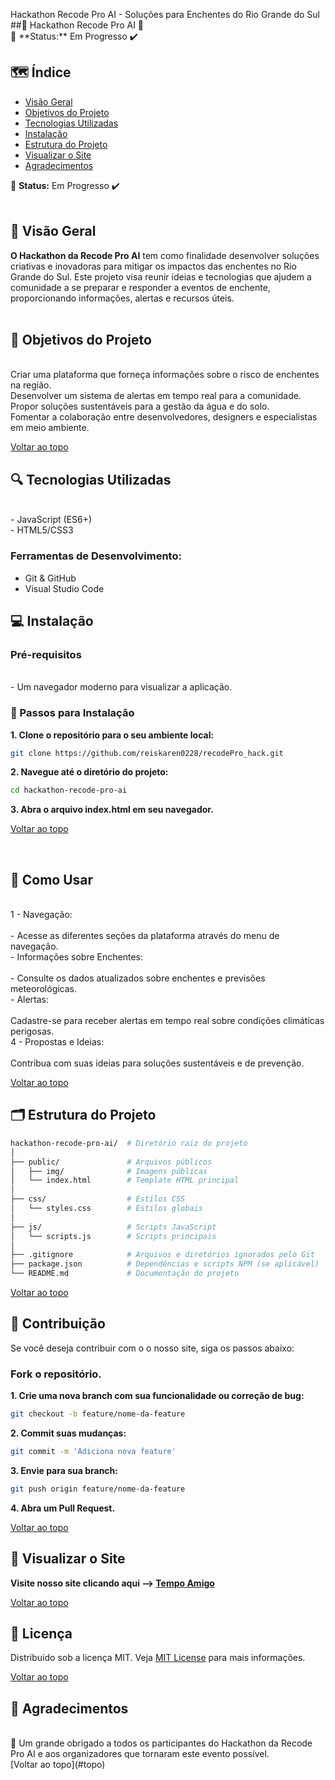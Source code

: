 <p align="left">
  Hackathon Recode Pro AI - Soluções para Enchentes do Rio Grande do Sul
  <br>
  ##🌊 Hackathon Recode Pro AI 🌊

<br>
🚧 **Status:** Em Progresso ✔️

## 🗺️ Índice

<a name="topo"></a>

- [Visão Geral](#-visão-geral)
- [Objetivos do Projeto](#-objetivos-do-projeto)
- [Tecnologias Utilizadas](#-tecnologias-utilizadas)
- [Instalação](#-instalação)
- [Estrutura do Projeto](#-estrutura-do-projeto)
- [Visualizar o Site](#visualizar-o-site)
- [Agradecimentos](#-agradecimentos)


🚧 **Status:** Em Progresso ✔️
<br><br>

## 📝 Visão Geral


**O Hackathon da Recode Pro AI** tem como finalidade desenvolver soluções criativas e inovadoras para mitigar os impactos das enchentes no Rio Grande do Sul. Este projeto visa reunir ideias e tecnologias que ajudem a comunidade a se preparar e responder a eventos de enchente, proporcionando informações, alertas e recursos úteis.
<br><br>

## 🎯 Objetivos do Projeto
<br>
Criar uma plataforma que forneça informações sobre o risco de enchentes na região.
<br>
Desenvolver um sistema de alertas em tempo real para a comunidade.
<br>
Propor soluções sustentáveis para a gestão da água e do solo.
<br>
Fomentar a colaboração entre desenvolvedores, designers e especialistas em meio ambiente.

[Voltar ao topo](#topo)

## 🔍 Tecnologias Utilizadas
<br>
- JavaScript (ES6+)
<br>
- HTML5/CSS3
<br>

### Ferramentas de Desenvolvimento:

- Git & GitHub
- Visual Studio Code

## 💻 Instalação

### Pré-requisitos

<br>
- Um navegador moderno para visualizar a aplicação.

### 🦿 Passos para Instalação


**1. Clone o repositório para o seu ambiente local:**

```bash
git clone https://github.com/reiskaren0228/recodePro_hack.git
```

**2. Navegue até o diretório do projeto:**

```bash
cd hackathon-recode-pro-ai
```

**3. Abra o arquivo index.html em seu navegador.**

[Voltar ao topo](#topo)

<br>

## 🚀 Como Usar
<br>
1 - Navegação:
<br><br>
- Acesse as diferentes seções da plataforma através do menu de navegação.
<br>
- Informações sobre Enchentes:
<br><br>
-  Consulte os dados atualizados sobre enchentes e previsões meteorológicas.
<br>
- Alertas:
<br><br>
Cadastre-se para receber alertas em tempo real sobre condições climáticas perigosas.
<br>
4 - Propostas e Ideias:
<br><br>
Contribua com suas ideias para soluções sustentáveis e de prevenção.
<br>

[Voltar ao topo](#topo)

## 🗂 Estrutura do Projeto

```bash
hackathon-recode-pro-ai/  # Diretório raiz do projeto
│
├── public/               # Arquivos públicos
│   ├── img/              # Imagens públicas
│   └── index.html        # Template HTML principal
│
├── css/                  # Estilos CSS
│   └── styles.css        # Estilos globais
│
├── js/                   # Scripts JavaScript
│   └── scripts.js        # Scripts principais
│
├── .gitignore            # Arquivos e diretórios ignorados pelo Git
├── package.json          # Dependências e scripts NPM (se aplicável)
└── README.md             # Documentação do projeto
```
[Voltar ao topo](#topo)

## 🏦 Contribuição

Se você deseja contribuir com o o nosso site, siga os passos abaixo:

### Fork o repositório.

**1. Crie uma nova branch com sua funcionalidade ou correção de bug:**

```bash
git checkout -b feature/nome-da-feature
```

**2. Commit suas mudanças:**

```bash
git commit -m 'Adiciona nova feature'
```

**3. Envie para sua branch:**

```bash
git push origin feature/nome-da-feature
```

**4. Abra um Pull Request.**

[Voltar ao topo](#topo)

## 🏦 Visualizar o Site

**Visite nosso site clicando aqui --> [Tempo Amigo](https://reiskaren0228.github.io/recodePro_hack/)**

[Voltar ao topo](#topo)

## 🔑 Licença

Distribuído sob a licença MIT. Veja [MIT License](https://opensource.org/licenses/MIT) para mais informações.

[Voltar ao topo](#topo)

## 🤝 Agradecimentos
<br>
🌊 Um grande obrigado a todos os participantes do Hackathon da Recode Pro AI e aos organizadores que tornaram este evento possível.
<br>
[Voltar ao topo](#topo)

